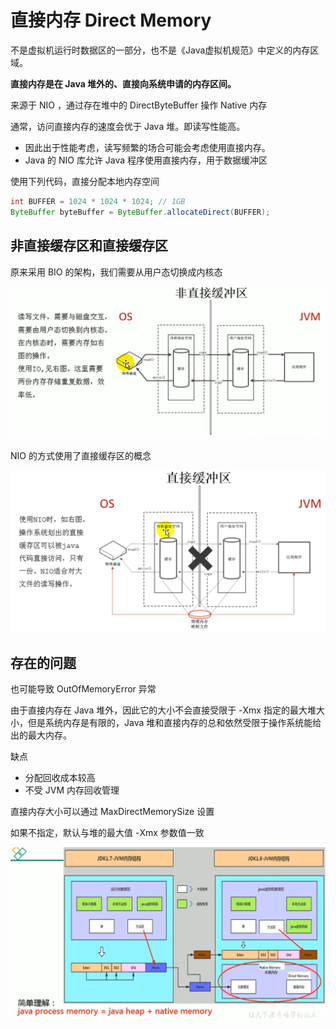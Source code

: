# 直接内存 Direct Memory

不是虚拟机运行时数据区的一部分，也不是《Java虚拟机规范》中定义的内存区域。

**直接内存是在 Java 堆外的、直接向系统申请的内存区间。**

来源于 NIO ，通过存在堆中的 DirectByteBuffer 操作 Native 内存

通常，访问直接内存的速度会优于 Java 堆。即读写性能高。

- 因此出于性能考虑，读写频繁的场合可能会考虑使用直接内存。
- Java 的 NIO 库允许 Java 程序使用直接内存，用于数据缓冲区

使用下列代码，直接分配本地内存空间

```java
int BUFFER = 1024 * 1024 * 1024; // 1GB
ByteBuffer byteBuffer = ByteBuffer.allocateDirect(BUFFER);
```

## 非直接缓存区和直接缓存区

原来采用 BIO 的架构，我们需要从用户态切换成内核态

![image-20200709170907611](images/image-20200709170907611.png)

NIO 的方式使用了直接缓存区的概念

![Snipaste_2020-10-08_11-14-47.png](images/Snipaste_2020-10-08_11-14-47.png)

## 存在的问题

也可能导致 OutOfMemoryError 异常

由于直接内存在 Java 堆外，因此它的大小不会直接受限于 -Xmx 指定的最大堆大小，但是系统内存是有限的，Java 堆和直接内存的总和依然受限于操作系统能给出的最大内存。

缺点

- 分配回收成本较高
- 不受 JVM 内存回收管理

直接内存大小可以通过 MaxDirectMemorySize 设置

如果不指定，默认与堆的最大值 -Xmx 参数值一致

![image-20200709230647277](images/image-20200709230647277.png)